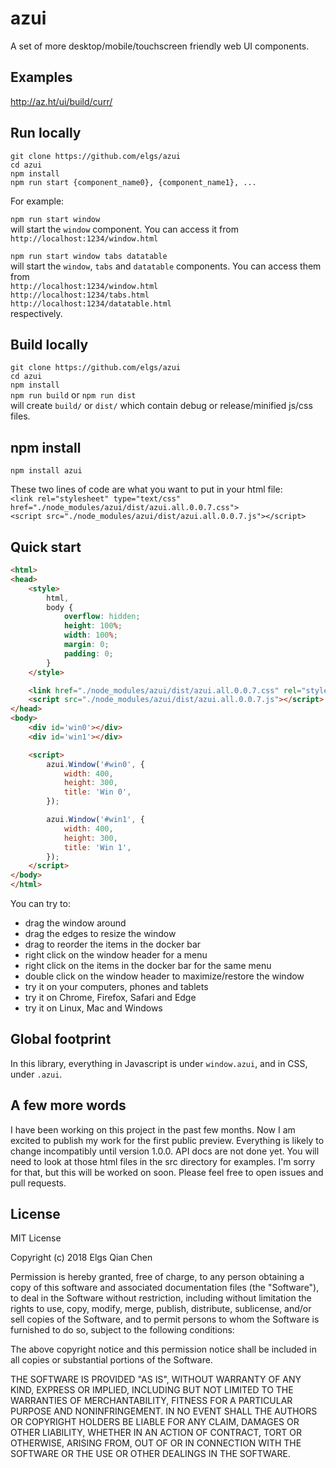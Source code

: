 # azui
A set of more desktop/mobile/touchscreen friendly web UI components.

## Examples
http://az.ht/ui/build/curr/  

## Run locally
`git clone https://github.com/elgs/azui`  
`cd azui`  
`npm install`  
`npm run start {component_name0}, {component_name1}, ...`  

For example:  

`npm run start window`  
will start the `window` component. You can access it from  
`http://localhost:1234/window.html`

`npm run start window tabs datatable`  
will start the `window`, `tabs` and `datatable` components. You can access them from  
`http://localhost:1234/window.html`  
`http://localhost:1234/tabs.html`  
`http://localhost:1234/datatable.html`  
respectively.

## Build locally
`git clone https://github.com/elgs/azui`  
`cd azui`  
`npm install`  
`npm run build` or `npm run dist`  
will create `build/` or `dist/` which contain debug or release/minified js/css files.

## npm install
`npm install azui`  

These two lines of code are what you want to put in your html file:  
`<link rel="stylesheet" type="text/css" href="./node_modules/azui/dist/azui.all.0.0.7.css">`  
`<script src="./node_modules/azui/dist/azui.all.0.0.7.js"></script>`

## Quick start
```html
<html>
<head>
    <style>
        html,
        body {
            overflow: hidden;
            height: 100%;
            width: 100%;
            margin: 0;
            padding: 0;
        }
    </style>

    <link href="./node_modules/azui/dist/azui.all.0.0.7.css" rel="stylesheet" type="text/css">
    <script src="./node_modules/azui/dist/azui.all.0.0.7.js"></script>
</head>
<body>
    <div id='win0'></div>
    <div id='win1'></div>

    <script>
        azui.Window('#win0', {
            width: 400,
            height: 300,
            title: 'Win 0',
        });

        azui.Window('#win1', {
            width: 400,
            height: 300,
            title: 'Win 1',
        });
    </script>
</body>
</html>
```
You can try to:  
* drag the window around
* drag the edges to resize the window
* drag to reorder the items in the docker bar
* right click on the window header for a menu
* right click on the items in the docker bar for the same menu
* double click on the window header to maximize/restore the window
* try it on your computers, phones and tablets
* try it on Chrome, Firefox, Safari and Edge
* try it on Linux, Mac and Windows

## Global footprint
In this library, everything in Javascript is under `window.azui`, and in CSS, under `.azui`.

## A few more words
I have been working on this project in the past few months. Now I am excited to publish my work for the first public preview. Everything is likely to change incompatibly until version 1.0.0. API docs are not done yet. You will need to look at those html files in the src directory for examples. I'm sorry for that, but this will be worked on soon. Please feel free to open issues and pull requests.

## License
MIT License

Copyright (c) 2018 Elgs Qian Chen

Permission is hereby granted, free of charge, to any person obtaining a copy
of this software and associated documentation files (the "Software"), to deal
in the Software without restriction, including without limitation the rights
to use, copy, modify, merge, publish, distribute, sublicense, and/or sell
copies of the Software, and to permit persons to whom the Software is
furnished to do so, subject to the following conditions:

The above copyright notice and this permission notice shall be included in all
copies or substantial portions of the Software.

THE SOFTWARE IS PROVIDED "AS IS", WITHOUT WARRANTY OF ANY KIND, EXPRESS OR
IMPLIED, INCLUDING BUT NOT LIMITED TO THE WARRANTIES OF MERCHANTABILITY,
FITNESS FOR A PARTICULAR PURPOSE AND NONINFRINGEMENT. IN NO EVENT SHALL THE
AUTHORS OR COPYRIGHT HOLDERS BE LIABLE FOR ANY CLAIM, DAMAGES OR OTHER
LIABILITY, WHETHER IN AN ACTION OF CONTRACT, TORT OR OTHERWISE, ARISING FROM,
OUT OF OR IN CONNECTION WITH THE SOFTWARE OR THE USE OR OTHER DEALINGS IN THE
SOFTWARE.